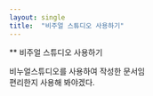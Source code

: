 ```yaml
---
layout: single
title:  "비주얼 스튜디오 사용하기"
---
```


** 비주얼 스튜디오 사용하기

비누얼스튜디오를 사용하여 작성한 문서임<br>
편리한지 사용해 봐야겠다.
 